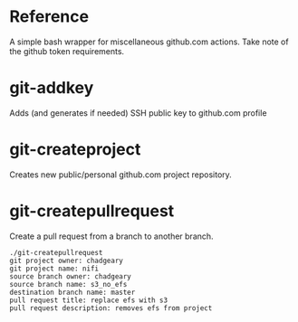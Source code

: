 # Reference
A simple bash wrapper for miscellaneous github.com actions. Take note of the github token requirements.

# git-addkey
Adds (and generates if needed) SSH public key to github.com profile

# git-createproject
Creates new public/personal github.com project repository.

# git-createpullrequest
Create a pull request from a branch to another branch.
```
./git-createpullrequest
git project owner: chadgeary
git project name: nifi
source branch owner: chadgeary
source branch name: s3_no_efs
destination branch name: master
pull request title: replace efs with s3
pull request description: removes efs from project
```
